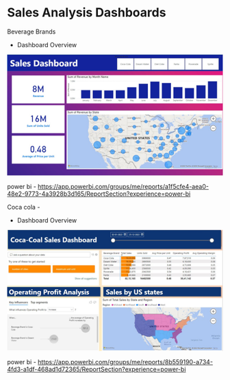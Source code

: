 # Sales Analysis Dashboards

Beverage Brands 

- Dashboard Overview
<img width="509" alt="Screenshot 2023-11-01 112947" src="https://raw.githubusercontent.com/Gokul-Raja84/Power-BI-Interactive-Dashboard-Projects/main/Brands%20Sales%20Analysis%20Report%20Dashboards/Beverage%20Brand%20Sales%20Dashboard.jpg">

power bi - https://app.powerbi.com/groups/me/reports/a1f5cfe4-aea0-48e2-9773-4a3928b3d165/ReportSection?experience=power-bi


Coca cola -

- Dashboard Overview
<img width="509" alt="Screenshot 2023-11-01 112947" src="https://raw.githubusercontent.com/Gokul-Raja84/Power-BI-Interactive-Dashboard-Projects/main/Brands%20Sales%20Analysis%20Report%20Dashboards/Coca%20Cola%20Sales%20Analysis%20Dashboard.jpg">

power bi - https://app.powerbi.com/groups/me/reports/8b559190-a734-4fd3-a1df-468ad1d72365/ReportSection?experience=power-bi
